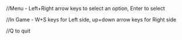 //Menu - Left+Right arrow keys to select an option, Enter to select

//In Game - W+S keys for Left side, up+down arrow keys for Right side

//Q to quit
